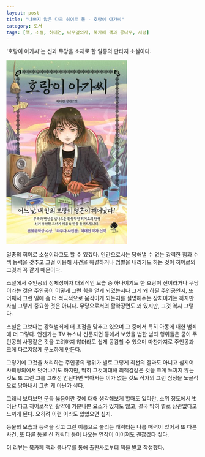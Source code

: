 ```yaml
---
layout: post
title: "나쁘지 않은 다크 히어로 물 - 호랑이 아가씨"
category: 도서
tags: [책, 소설, 허태연, 나무옆의자, 북카페 책과 콩나무, 서평]
---
```


'호랑이 아가씨'는
신과 무당을 소재로 한 일종의 판타지 소설이다.

![표지](/images/book/tiger-lady-book.jpg)

일종의 히어로 소설이라고도 할 수 있겠다.
인간으로서는 당해낼 수 없는 강력한 힘과 수색 능력을 갖추고
그걸 이용해 사건을 해결하거나 엄벌을 내리기도 하는 것이
히어로의 그것과 꼭 같기 때문이다.

소설에서 주인공의 정체성이자 대외적인 모습 중 하나이기도 한
호랑이 신이라거나 무당이라는 것은
주인공이 어떻게 그런 힘을 얻게 되었는지나 그게 왜 하필 주인공인지,
또 어째서 그런 일에 좀 더 적극적으로 움직이게 되는지를 설명해주는 장치이기는 하지만
사실 그렇게 중요한 것은 아니다.
무당으로서의 활약장면도 꽤 있지만, 그것 역시 그렇다.

소설은 그보다는 강력범죄에 더 초점을 맞추고 있으며
그 중에서 특히 아동에 대한 범죄에 더 그렇다.
언젠가는 TV 뉴스나 신문지면 등에서 보았을 법한 범죄 행위들은
굳이 주인공의 사정같은 것을 고려하지 않더라도 쉽게 공감할 수 있으며
마찬가지로 주인공과 크게 다르지않게 분노하게 만든다.

그렇기에 그것을 처리하는 주인공의 행위가 별로 그렇게 최선의 결과도 아니고
심지어 사회정의에서 벗어나기도 하지만,
딱히 그것에대해 죄책감같은 것을 크게 느끼지 않는 것도
또 그런 그를 그래선 안된다면 막아서는 이가 없는 것도
작가의 그런 심정을 노골적으로 담아내서 그런 게 아닌가 싶다.

그래서 보다보면 문득 옳음이란 것에 대해 생각해보게 할때도 있다만,
소위 정도에서 벗어난 다크 히어로적인 활약에 기분나쁜 요소가 있지도 않고,
결국 딱히 별로 상관없다고 느끼게 된다.
오히려 이런 이라도 있었으면 싶지.

동물의 모습과 능력을 갖고 그런 이름으로 불리는 캐릭터는 나름 매력이 있어서
또 다른 사건, 또 다른 동물 신 캐릭터 등이 나오는
연작이 이어져도 괜찮겠다 싶다.



<div class="im im-info">
이 리뷰는 북카페 책과 콩나무를 통해 출판사로부터 책을 받고 작성했다.
</div>
